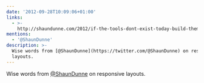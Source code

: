 ```yaml
---
date: '2012-09-28T10:09:06+01:00'
links:
  - >-
    http://shaundunne.com/2012/if-the-tools-dont-exist-today-build-them-for-tomorrow
mentions:
  - '@ShaunDunne'
description: >-
  Wise words from [@ShaunDunne](https://twitter.com/@ShaunDunne) on responsive
  layouts.
---
```

Wise words from [@ShaunDunne](https://twitter.com/@ShaunDunne) on responsive layouts. 
